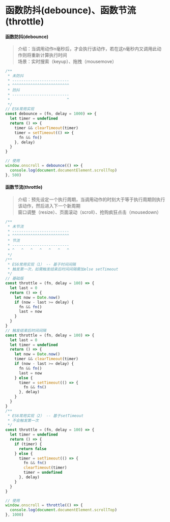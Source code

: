 # 函数防抖(debounce)、函数节流(throttle)

#### 函数防抖(debounce)

> 介绍：当调用动作n毫秒后，才会执行该动作，若在这n毫秒内又调用此动作则将重新计算执行时间  
> 场景：实时搜索（keyup）、拖拽（mousemove）  

```javascript
/**
 * 未防抖
 * -------------------------
 * ^^^^^^^^^^^^^^^^^^^^^^^^^
 * 防抖
 * -------------------------
 *                         ^
 */
// ES6常用实现
const debounce = (fn, delay = 1000) => {
  let timer = undefined
  return () => {
    timer && clearTimeout(timer)
    timer = setTimeout(() => {
      fn && fn()
    }, delay)
  }
}

// 使用
window.onscroll = debounce(() => {
  console.log(document.documentElement.scrollTop)
}, 500)
```

#### 函数节流(throttle)

> 介绍：预先设定一个执行周期，当调用动作的时刻大于等于执行周期则执行该动作，然后进入下一个新周期  
> 窗口调整（resize）、页面滚动（scroll）、抢购疯狂点击（mousedown）  

```javascript
/**
 * 未节流
 * -------------------------
 * ^^^^^^^^^^^^^^^^^^^^^^^^^
 * 节流
 * -------------------------
 * ^   ^   ^   ^   ^   ^   ^
 */
/**
 * ES6常用实现（1） -- 基于时间间隔
 * 触发第一次，如需触发结束后时间间隔需加else setTimeout
 */
// 基础版
const throttle = (fn, delay = 100) => {
  let last = 0
  return () => {
    let now = Date.now()
    if (now - last >= delay) {
      fn && fn()
      last = now
    }
  }
}
// 触发结束后时间间隔
const throttle = (fn, delay = 100) => {
  let last = 0
  let timer = undefined
  return () => {
    let now = Date.now()
    timer && clearTimeout(timer)
    if (now - last >= delay) {
      fn && fn()
      last = now
    } else {
      timer = setTimeout(() => {
        fn && fn()
      }, delay)
    }
  }
}
/**
 * ES6常用实现（2） -- 基于setTimeout
 * 不会触发第一次
 */
const throttle = (fn, delay = 100) => {
  let timer = undefined
  return () => {
    if (timer) {
      return false
    } else {
      timer = setTimeout(() => {
        fn && fn()
        clearTimeout(timer)
        timer = undefined
      }, delay)
    }
  }
}

// 使用
window.onscroll = throttle(() => {
  console.log(document.documentElement.scrollTop)
}, 1000)
```